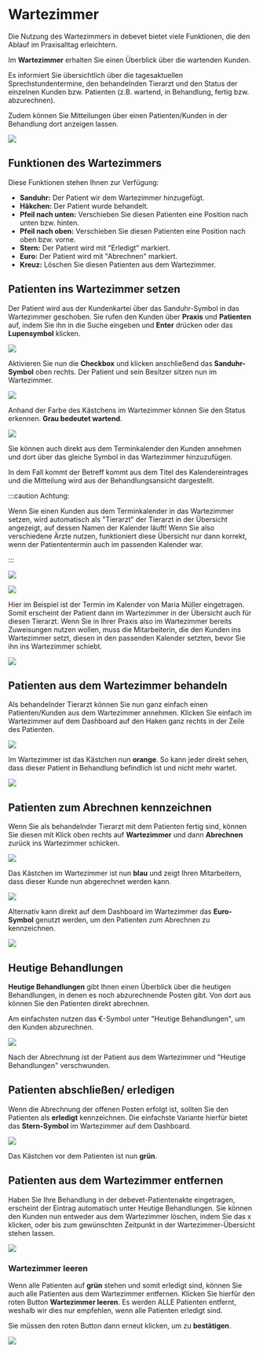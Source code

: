 # Wartezimmer 

Die Nutzung des Wartezimmers in debevet bietet viele Funktionen, die den Ablauf im Praxisalltag erleichtern.

Im **Wartezimmer** erhalten Sie einen Überblick über die wartenden Kunden.

Es informiert Sie übersichtlich über die tagesaktuellen Sprechstundentermine, den behandelnden Tierarzt und den Status
der einzelnen Kunden bzw. Patienten (z.B. wartend, in Behandlung, fertig bzw. abzurechnen).

Zudem können Sie Mitteilungen über einen Patienten/Kunden in der Behandlung dort anzeigen lassen.

![](../../static/img/dashboard/dashboard_wartezimmer1.png)

## Funktionen des Wartezimmers

Diese Funktionen stehen Ihnen zur Verfügung:

* **Sanduhr:** Der Patient wir dem Wartezimmer hinzugefügt.
* **Häkchen:** Der Patient wurde behandelt.
* **Pfeil nach unten:** Verschieben Sie diesen Patienten eine Position nach unten bzw. hinten.
* **Pfeil nach oben:** Verschieben Sie diesen Patienten eine Position nach oben bzw. vorne.
* **Stern:** Der Patient wird mit "Erledigt" markiert.
* **Euro:** Der Patient wird mit "Abrechnen" markiert.
* **Kreuz:** Löschen Sie diesen Patienten aus dem Wartezimmer.

## Patienten ins Wartezimmer setzen

Der Patient wird aus der Kundenkartei über das Sanduhr-Symbol in das Wartezimmer geschoben. Sie rufen den Kunden über **Praxis** und **Patienten** auf, 
indem Sie ihn in die Suche eingeben und **Enter** drücken oder das **Lupensymbol** klicken.

![](../../static/img/Patienten/Patient_ins_wartezimmer3.png)

Aktivieren Sie nun die **Checkbox** und klicken anschließend das **Sanduhr-Symbol** oben rechts. Der Patient und sein Besitzer sitzen nun im Wartezimmer.  

![](../../static/img/Patienten/Patient_ins_wartezimmer4.png)

Anhand der Farbe des Kästchens im Wartezimmer können Sie den Status erkennen. **Grau bedeutet wartend**. 

![](../../static/img/Patienten/wartend_grau.png)

Sie können auch direkt aus dem Terminkalender den Kunden annehmen und dort über das gleiche Symbol in das Wartezimmer hinzuzufügen.

In dem Fall kommt der Betreff kommt aus dem Titel des Kalendereintrages und die Mitteilung wird aus der Behandlungsansicht dargestellt.

:::caution Achtung:

Wenn Sie einen Kunden aus dem Terminkalender in das Wartezimmer setzen, wird automatisch als "Tierarzt" der Tierarzt in der Übersicht
angezeigt, auf dessen Namen der Kalender läuft! Wenn Sie also verschiedene Ärzte nutzen, funktioniert diese Übersicht nur dann korrekt,
wenn der Patiententermin auch im passenden Kalender war.

:::

![](../../static/img/dashboard/wartezimmer_aus_kalender.png)

![](../../static/img/dashboard/wartezimmer_aus_kalender2.png)

Hier im Beispiel ist der Termin im Kalender von Maria Müller eingetragen. Somit erscheint der Patient dann im Wartezimmer in der Übersicht auch
für diesen Tierarzt. Wenn Sie in Ihrer Praxis also im Wartezimmer bereits Zuweisungen nutzen wollen, muss die Mitarbeiterin, die den Kunden ins Wartezimmer
setzt, diesen in den passenden Kalender setzten, bevor Sie ihn ins Wartezimmer schiebt.

![](../../static/img/dashboard/wartezimmer_aus_kalender3.png)

## Patienten aus dem Wartezimmer behandeln  

Als behandelnder Tierarzt können Sie nun ganz einfach einen Patienten/Kunden aus dem Wartezimmer annehmen. Klicken Sie einfach im Wartezimmer auf dem Dashboard auf den
Haken ganz rechts in der Zeile des Patienten.

![](../../static/img/Patienten/Patient_annehmen_Haken.png)  

Im Wartezimmer ist das Kästchen nun **orange**. So kann jeder direkt sehen, dass dieser Patient in Behandlung befindlich ist und nicht mehr wartet. 

![](../../static/img/Patienten/wartezimmer_orange.png)

## Patienten zum Abrechnen kennzeichnen

Wenn Sie als behandelnder Tierarzt mit dem Patienten fertig sind, können Sie diesen mit Klick oben rechts auf **Wartezimmer** und dann
**Abrechnen** zurück ins Wartezimmer schicken. 

![](../../static/img/Patienten/Wartezimmer_abrechnen2.png)

Das Kästchen im Wartezimmer ist nun **blau** und zeigt Ihren Mitarbeitern, dass dieser Kunde nun abgerechnet werden kann.  

![](../../static/img/Patienten/Wartezimmer_blau.png)

Alternativ kann direkt auf dem Dashboard im Wartezimmer das **Euro-Symbol** genutzt werden, um den Patienten zum Abrechnen zu kennzeichnen.  

![](../../static/img/Patienten/Patien_abrechnungskennzeichnung.png)

## Heutige Behandlungen

**Heutige Behandlungen** gibt Ihnen einen Überblick über die heutigen Behandlungen, in denen es noch abzurechnende Posten gibt.
Von dort aus können Sie den Patienten direkt abrechnen.

Am einfachsten nutzen das €-Symbol unter "Heutige Behandlungen", um den Kunden abzurechnen.

![](../../static/img/Patienten/heutige_behandlungen1.png)

Nach der Abrechnung ist der Patient aus dem Wartezimmer und "Heutige Behandlungen" verschwunden.

## Patienten abschließen/ erledigen  

Wenn die Abrechnung der offenen Posten erfolgt ist, sollten Sie den Patienten als **erledigt** kennzeichnen. Die einfachste Variante hierfür bietet
das **Stern-Symbol** im Wartezimmer auf dem Dashboard. 

![](../../static/img/Patienten/patient_erledigen2.png)  

Das Kästchen vor dem Patienten ist nun **grün**. 

## Patienten aus dem Wartezimmer entfernen

Haben Sie Ihre Behandlung in der debevet-Patientenakte eingetragen, erscheint der Eintrag automatisch unter Heutige Behandlungen.
Sie können den Kunden nun entweder aus dem Wartezimmer löschen, indem Sie das x klicken, oder bis zum gewünschten Zeitpunkt in der Wartezimmer-Übersicht stehen lassen.

![](../../static/img/Patienten/wartezimmer_kunde_loeschen.png)  

### Wartezimmer leeren 

Wenn alle Patienten auf **grün** stehen und somit erledigt sind, können Sie auch alle Patienten aus dem Wartezimmer entfernen. Klicken Sie
hierfür den roten Button **Wartezimmer leeren**. Es werden ALLE Patienten entfernt, weshalb wir dies nur empfehlen, wenn alle Patienten erledigt sind. 

Sie müssen den roten Button dann erneut klicken, um zu **bestätigen**.  

![](../../static/img/Patienten/Wartezimmer_leeren.png)
